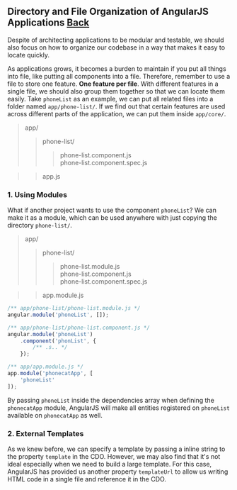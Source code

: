 ## Directory and File Organization of AngularJS Applications [Back](./../angular1.md)

Despite of architecting applications to be modular and testable, we should also focus on how to organize our codebase in a way that makes it easy to locate quickly.

As applications grows, it becomes a burden to maintain if you put all things into file, like putting all components into a file. Therefore, remember to use a file to store one feature. **One feature per file**. With different features in a single file, we should also group them together so that we can locate them easily. Take `phoneList` as an example, we can put all related files into a folder named `app/phone-list/`. If we find out that certain features are used across different parts of the application, we can put them inside `app/core/`.

> app/
>> phone-list/
>>> phone-list.component.js
>>> <br />phone-list.component.spec.js

>> app.js

### 1. Using Modules

What if another project wants to use the component `phoneList`? We can make it as a module, which can be used anywhere with just copying the directory `phone-list/`.

> app/
>> phone-list/
>>> phone-list.module.js
>>> <br />phone-list.component.js
>>> <br />phone-list.component.spec.js

>> app.module.js

```js
/** app/phone-list/phone-list.module.js */
angular.module('phoneList', []);
```

```js
/** app/phone-list/phone-list.component.js */
angular.module('phoneList')
    .component('phonList', {
        /** .s.. */
    });
```

```js
/** app/app.module.js */
app.module('phonecatApp', [
    'phoneList'
]);
```

By passing `phoneList` inside the dependencies array when defining the `phonecatApp` module, AngularJS will make all entities registered on `phoneList` available on `phonecatApp` as well.

### 2. External Templates

As we knew before, we can specify a template by passing a inline string to the property `template` in the CDO. However, we may also find that it's not ideal especially when we need to build a large template. For this case, AngularJS has provided us another property `templateUrl` to allow us writing HTML code in a single file and reference it in the CDO.

```js
```
